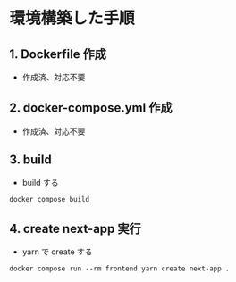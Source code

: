 # 環境構築した手順

## 1. Dockerfile 作成

- 作成済、対応不要

## 2. docker-compose.yml 作成

- 作成済、対応不要

## 3. build

- build する

```
docker compose build
```

## 4. create next-app 実行

- yarn で create する

```
docker compose run --rm frontend yarn create next-app .
```
